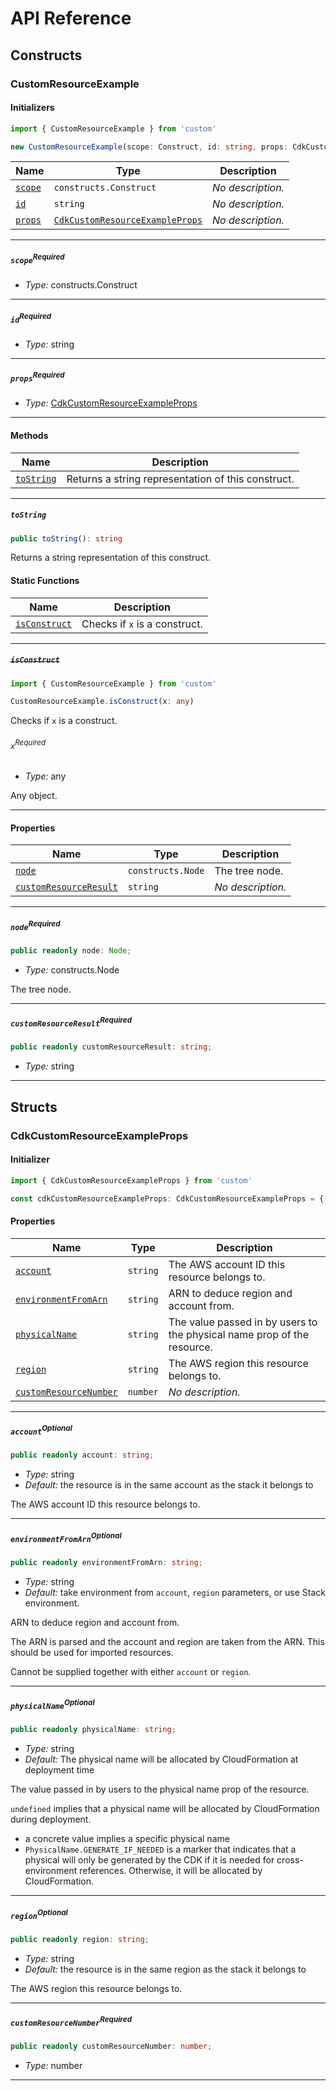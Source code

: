 # API Reference <a name="API Reference" id="api-reference"></a>

## Constructs <a name="Constructs" id="Constructs"></a>

### CustomResourceExample <a name="CustomResourceExample" id="custom.CustomResourceExample"></a>

#### Initializers <a name="Initializers" id="custom.CustomResourceExample.Initializer"></a>

```typescript
import { CustomResourceExample } from 'custom'

new CustomResourceExample(scope: Construct, id: string, props: CdkCustomResourceExampleProps)
```

| **Name** | **Type** | **Description** |
| --- | --- | --- |
| <code><a href="#custom.CustomResourceExample.Initializer.parameter.scope">scope</a></code> | <code>constructs.Construct</code> | *No description.* |
| <code><a href="#custom.CustomResourceExample.Initializer.parameter.id">id</a></code> | <code>string</code> | *No description.* |
| <code><a href="#custom.CustomResourceExample.Initializer.parameter.props">props</a></code> | <code><a href="#custom.CdkCustomResourceExampleProps">CdkCustomResourceExampleProps</a></code> | *No description.* |

---

##### `scope`<sup>Required</sup> <a name="scope" id="custom.CustomResourceExample.Initializer.parameter.scope"></a>

- *Type:* constructs.Construct

---

##### `id`<sup>Required</sup> <a name="id" id="custom.CustomResourceExample.Initializer.parameter.id"></a>

- *Type:* string

---

##### `props`<sup>Required</sup> <a name="props" id="custom.CustomResourceExample.Initializer.parameter.props"></a>

- *Type:* <a href="#custom.CdkCustomResourceExampleProps">CdkCustomResourceExampleProps</a>

---

#### Methods <a name="Methods" id="Methods"></a>

| **Name** | **Description** |
| --- | --- |
| <code><a href="#custom.CustomResourceExample.toString">toString</a></code> | Returns a string representation of this construct. |

---

##### `toString` <a name="toString" id="custom.CustomResourceExample.toString"></a>

```typescript
public toString(): string
```

Returns a string representation of this construct.

#### Static Functions <a name="Static Functions" id="Static Functions"></a>

| **Name** | **Description** |
| --- | --- |
| <code><a href="#custom.CustomResourceExample.isConstruct">isConstruct</a></code> | Checks if `x` is a construct. |

---

##### ~~`isConstruct`~~ <a name="isConstruct" id="custom.CustomResourceExample.isConstruct"></a>

```typescript
import { CustomResourceExample } from 'custom'

CustomResourceExample.isConstruct(x: any)
```

Checks if `x` is a construct.

###### `x`<sup>Required</sup> <a name="x" id="custom.CustomResourceExample.isConstruct.parameter.x"></a>

- *Type:* any

Any object.

---

#### Properties <a name="Properties" id="Properties"></a>

| **Name** | **Type** | **Description** |
| --- | --- | --- |
| <code><a href="#custom.CustomResourceExample.property.node">node</a></code> | <code>constructs.Node</code> | The tree node. |
| <code><a href="#custom.CustomResourceExample.property.customResourceResult">customResourceResult</a></code> | <code>string</code> | *No description.* |

---

##### `node`<sup>Required</sup> <a name="node" id="custom.CustomResourceExample.property.node"></a>

```typescript
public readonly node: Node;
```

- *Type:* constructs.Node

The tree node.

---

##### `customResourceResult`<sup>Required</sup> <a name="customResourceResult" id="custom.CustomResourceExample.property.customResourceResult"></a>

```typescript
public readonly customResourceResult: string;
```

- *Type:* string

---


## Structs <a name="Structs" id="Structs"></a>

### CdkCustomResourceExampleProps <a name="CdkCustomResourceExampleProps" id="custom.CdkCustomResourceExampleProps"></a>

#### Initializer <a name="Initializer" id="custom.CdkCustomResourceExampleProps.Initializer"></a>

```typescript
import { CdkCustomResourceExampleProps } from 'custom'

const cdkCustomResourceExampleProps: CdkCustomResourceExampleProps = { ... }
```

#### Properties <a name="Properties" id="Properties"></a>

| **Name** | **Type** | **Description** |
| --- | --- | --- |
| <code><a href="#custom.CdkCustomResourceExampleProps.property.account">account</a></code> | <code>string</code> | The AWS account ID this resource belongs to. |
| <code><a href="#custom.CdkCustomResourceExampleProps.property.environmentFromArn">environmentFromArn</a></code> | <code>string</code> | ARN to deduce region and account from. |
| <code><a href="#custom.CdkCustomResourceExampleProps.property.physicalName">physicalName</a></code> | <code>string</code> | The value passed in by users to the physical name prop of the resource. |
| <code><a href="#custom.CdkCustomResourceExampleProps.property.region">region</a></code> | <code>string</code> | The AWS region this resource belongs to. |
| <code><a href="#custom.CdkCustomResourceExampleProps.property.customResourceNumber">customResourceNumber</a></code> | <code>number</code> | *No description.* |

---

##### `account`<sup>Optional</sup> <a name="account" id="custom.CdkCustomResourceExampleProps.property.account"></a>

```typescript
public readonly account: string;
```

- *Type:* string
- *Default:* the resource is in the same account as the stack it belongs to

The AWS account ID this resource belongs to.

---

##### `environmentFromArn`<sup>Optional</sup> <a name="environmentFromArn" id="custom.CdkCustomResourceExampleProps.property.environmentFromArn"></a>

```typescript
public readonly environmentFromArn: string;
```

- *Type:* string
- *Default:* take environment from `account`, `region` parameters, or use Stack environment.

ARN to deduce region and account from.

The ARN is parsed and the account and region are taken from the ARN.
This should be used for imported resources.

Cannot be supplied together with either `account` or `region`.

---

##### `physicalName`<sup>Optional</sup> <a name="physicalName" id="custom.CdkCustomResourceExampleProps.property.physicalName"></a>

```typescript
public readonly physicalName: string;
```

- *Type:* string
- *Default:* The physical name will be allocated by CloudFormation at deployment time

The value passed in by users to the physical name prop of the resource.

`undefined` implies that a physical name will be allocated by
   CloudFormation during deployment.
- a concrete value implies a specific physical name
- `PhysicalName.GENERATE_IF_NEEDED` is a marker that indicates that a physical will only be generated
   by the CDK if it is needed for cross-environment references. Otherwise, it will be allocated by CloudFormation.

---

##### `region`<sup>Optional</sup> <a name="region" id="custom.CdkCustomResourceExampleProps.property.region"></a>

```typescript
public readonly region: string;
```

- *Type:* string
- *Default:* the resource is in the same region as the stack it belongs to

The AWS region this resource belongs to.

---

##### `customResourceNumber`<sup>Required</sup> <a name="customResourceNumber" id="custom.CdkCustomResourceExampleProps.property.customResourceNumber"></a>

```typescript
public readonly customResourceNumber: number;
```

- *Type:* number

---



